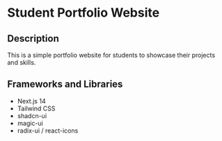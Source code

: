 # Student Portfolio Website

## Description

This is a simple portfolio website for students to showcase their projects and skills.

## Frameworks and Libraries

- Next.js 14
- Tailwind CSS
- shadcn-ui
- magic-ui
- radix-ui / react-icons
